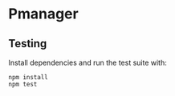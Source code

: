 # Pmanager

## Testing

Install dependencies and run the test suite with:

```
npm install
npm test
```
